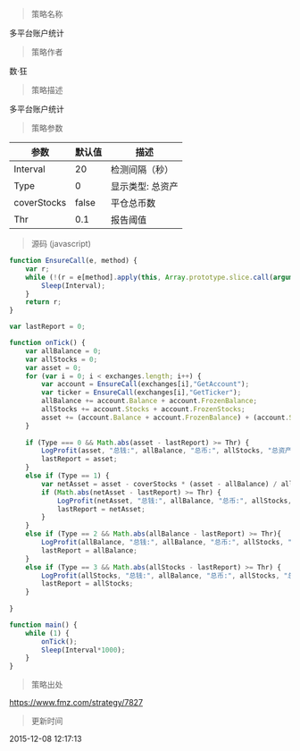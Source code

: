 
> 策略名称

多平台账户统计

> 策略作者

数·狂

> 策略描述

多平台账户统计

> 策略参数



|参数|默认值|描述|
|----|----|----|
|Interval|20|检测间隔（秒）|
|Type|0|显示类型: 总资产|净资产|总钱数|总币数|
|coverStocks|false|平仓总币数|
|Thr|0.1|报告阈值|


> 源码 (javascript)

``` javascript
function EnsureCall(e, method) {
    var r;
    while (!(r = e[method].apply(this, Array.prototype.slice.call(arguments).slice(2)))) {
        Sleep(Interval);
    }
    return r;
}

var lastReport = 0;

function onTick() {
    var allBalance = 0;
    var allStocks = 0;
    var asset = 0;
    for (var i = 0; i < exchanges.length; i++) {
        var account = EnsureCall(exchanges[i],"GetAccount");
        var ticker = EnsureCall(exchanges[i],"GetTicker");
        allBalance += account.Balance + account.FrozenBalance;
        allStocks += account.Stocks + account.FrozenStocks;
        asset += (account.Balance + account.FrozenBalance) + (account.Stocks + account.FrozenStocks) * ticker.Last;
    }
    
    if (Type === 0 && Math.abs(asset - lastReport) >= Thr) {
        LogProfit(asset, "总钱:", allBalance, "总币:", allStocks, "总资产:", asset);
        lastReport = asset;
    }
    else if (Type == 1) {
        var netAsset = asset - coverStocks * (asset - allBalance) / allStocks;
        if (Math.abs(netAsset - lastReport) >= Thr) {
            LogProfit(netAsset, "总钱:", allBalance, "总币:", allStocks, "总资产:", asset);
            lastReport = netAsset;
        }
    }
    else if (Type == 2 && Math.abs(allBalance - lastReport) >= Thr){
        LogProfit(allBalance, "总钱:", allBalance, "总币:", allStocks, "总资产:", asset);
        lastReport = allBalance;
    }
    else if (Type == 3 && Math.abs(allStocks - lastReport) >= Thr) {
        LogProfit(allStocks, "总钱:", allBalance, "总币:", allStocks, "总资产:", asset);
        lastReport = allStocks;
    }
    
}

function main() {
    while (1) {
        onTick();
        Sleep(Interval*1000);
    }
}

```

> 策略出处

https://www.fmz.com/strategy/7827

> 更新时间

2015-12-08 12:17:13
